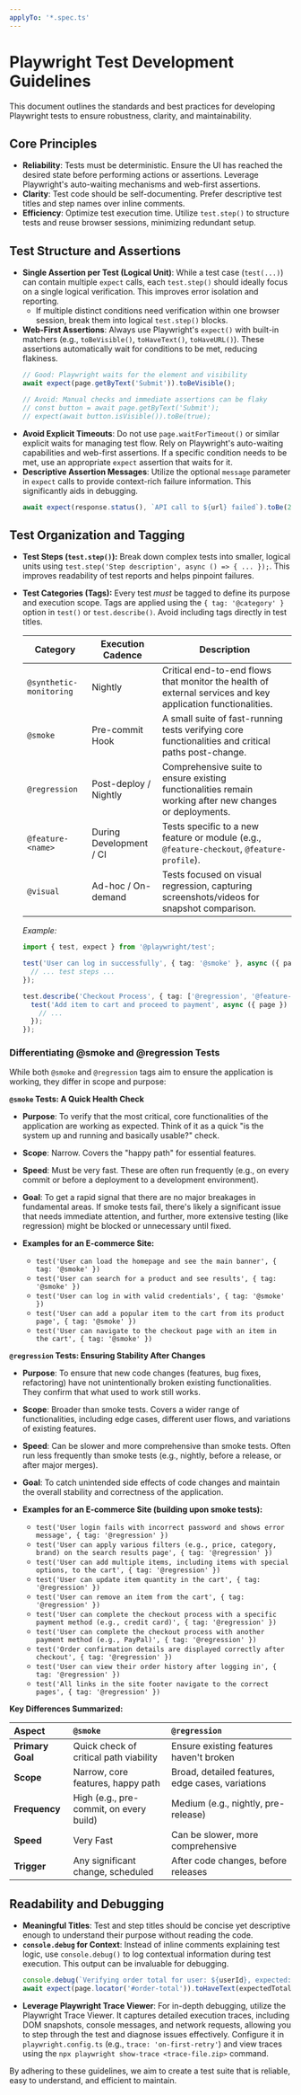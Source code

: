 ```yaml
---
applyTo: '*.spec.ts'
---
```


# Playwright Test Development Guidelines

This document outlines the standards and best practices for developing Playwright tests to ensure robustness, clarity, and maintainability.

## Core Principles

-   **Reliability**: Tests must be deterministic. Ensure the UI has reached the desired state before performing actions or assertions. Leverage Playwright's auto-waiting mechanisms and web-first assertions.
-   **Clarity**: Test code should be self-documenting. Prefer descriptive test titles and step names over inline comments.
-   **Efficiency**: Optimize test execution time. Utilize `test.step()` to structure tests and reuse browser sessions, minimizing redundant setup.

## Test Structure and Assertions

-   **Single Assertion per Test (Logical Unit)**: While a test case (`test(...)`) can contain multiple `expect` calls, each `test.step()` should ideally focus on a single logical verification. This improves error isolation and reporting.
    -   If multiple distinct conditions need verification within one browser session, break them into logical `test.step()` blocks.
-   **Web-First Assertions**: Always use Playwright's `expect()` with built-in matchers (e.g., `toBeVisible()`, `toHaveText()`, `toHaveURL()`). These assertions automatically wait for conditions to be met, reducing flakiness.
    ```typescript
    // Good: Playwright waits for the element and visibility
    await expect(page.getByText('Submit')).toBeVisible();

    // Avoid: Manual checks and immediate assertions can be flaky
    // const button = await page.getByText('Submit');
    // expect(await button.isVisible()).toBe(true);
    ```
-   **Avoid Explicit Timeouts**: Do not use `page.waitForTimeout()` or similar explicit waits for managing test flow. Rely on Playwright's auto-waiting capabilities and web-first assertions. If a specific condition needs to be met, use an appropriate `expect` assertion that waits for it.
-   **Descriptive Assertion Messages**: Utilize the optional `message` parameter in `expect` calls to provide context-rich failure information. This significantly aids in debugging.
    ```typescript
    await expect(response.status(), `API call to ${url} failed`).toBe(200);
    ```

## Test Organization and Tagging

-   **Test Steps (`test.step()`):** Break down complex tests into smaller, logical units using `test.step('Step description', async () => { ... });`. This improves readability of test reports and helps pinpoint failures.
-   **Test Categories (Tags):** Every test *must* be tagged to define its purpose and execution scope. Tags are applied using the `{ tag: '@category' }` option in `test()` or `test.describe()`. Avoid including tags directly in test titles.

    | Category                | Execution Cadence       | Description                                                                                                |
    | ----------------------- | ----------------------- | ---------------------------------------------------------------------------------------------------------- |
    | `@synthetic-monitoring` | Nightly                 | Critical end-to-end flows that monitor the health of external services and key application functionalities. |
    | `@smoke`                | Pre-commit Hook         | A small suite of fast-running tests verifying core functionalities and critical paths post-change.         |
    | `@regression`           | Post-deploy / Nightly   | Comprehensive suite to ensure existing functionalities remain working after new changes or deployments.    |
    | `@feature-<name>`       | During Development / CI | Tests specific to a new feature or module (e.g., `@feature-checkout`, `@feature-profile`).                 |
    | `@visual`               | Ad-hoc / On-demand      | Tests focused on visual regression, capturing screenshots/videos for snapshot comparison.                    |

    *Example:*
    ```typescript
    import { test, expect } from '@playwright/test';

    test('User can log in successfully', { tag: '@smoke' }, async ({ page }) => {
      // ... test steps ...
    });

    test.describe('Checkout Process', { tag: ['@regression', '@feature-checkout'] }, () => {
      test('Add item to cart and proceed to payment', async ({ page }) => {
        // ...
      });
    });
    ```

### Differentiating @smoke and @regression Tests

While both `@smoke` and `@regression` tags aim to ensure the application is working, they differ in scope and purpose:

**`@smoke` Tests: A Quick Health Check**

*   **Purpose**: To verify that the most critical, core functionalities of the application are working as expected. Think of it as a quick "is the system up and running and basically usable?" check.
*   **Scope**: Narrow. Covers the "happy path" for essential features.
*   **Speed**: Must be very fast. These are often run frequently (e.g., on every commit or before a deployment to a development environment).
*   **Goal**: To get a rapid signal that there are no major breakages in fundamental areas. If smoke tests fail, there's likely a significant issue that needs immediate attention, and further, more extensive testing (like regression) might be blocked or unnecessary until fixed.

*   **Examples for an E-commerce Site:**
    *   `test('User can load the homepage and see the main banner', { tag: '@smoke' })`
    *   `test('User can search for a product and see results', { tag: '@smoke' })`
    *   `test('User can log in with valid credentials', { tag: '@smoke' })`
    *   `test('User can add a popular item to the cart from its product page', { tag: '@smoke' })`
    *   `test('User can navigate to the checkout page with an item in the cart', { tag: '@smoke' })`

**`@regression` Tests: Ensuring Stability After Changes**

*   **Purpose**: To ensure that new code changes (features, bug fixes, refactoring) have not unintentionally broken existing functionalities. They confirm that what used to work still works.
*   **Scope**: Broader than smoke tests. Covers a wider range of functionalities, including edge cases, different user flows, and variations of existing features.
*   **Speed**: Can be slower and more comprehensive than smoke tests. Often run less frequently than smoke tests (e.g., nightly, before a release, or after major merges).
*   **Goal**: To catch unintended side effects of code changes and maintain the overall stability and correctness of the application.

*   **Examples for an E-commerce Site (building upon smoke tests):**
    *   `test('User login fails with incorrect password and shows error message', { tag: '@regression' })`
    *   `test('User can apply various filters (e.g., price, category, brand) on the search results page', { tag: '@regression' })`
    *   `test('User can add multiple items, including items with special options, to the cart', { tag: '@regression' })`
    *   `test('User can update item quantity in the cart', { tag: '@regression' })`
    *   `test('User can remove an item from the cart', { tag: '@regression' })`
    *   `test('User can complete the checkout process with a specific payment method (e.g., credit card)', { tag: '@regression' })`
    *   `test('User can complete the checkout process with another payment method (e.g., PayPal)', { tag: '@regression' })`
    *   `test('Order confirmation details are displayed correctly after checkout', { tag: '@regression' })`
    *   `test('User can view their order history after logging in', { tag: '@regression' })`
    *   `test('All links in the site footer navigate to the correct pages', { tag: '@regression' })`

**Key Differences Summarized:**

| Aspect          | `@smoke`                                  | `@regression`                                     |
| :-------------- | :---------------------------------------- | :------------------------------------------------ |
| **Primary Goal** | Quick check of critical path viability    | Ensure existing features haven't broken         |
| **Scope**       | Narrow, core features, happy path       | Broad, detailed features, edge cases, variations |
| **Frequency**   | High (e.g., pre-commit, on every build)   | Medium (e.g., nightly, pre-release)             |
| **Speed**       | Very Fast                                 | Can be slower, more comprehensive                 |
| **Trigger**     | Any significant change, scheduled         | After code changes, before releases               |

## Readability and Debugging

-   **Meaningful Titles**: Test and step titles should be concise yet descriptive enough to understand their purpose without reading the code.
-   **`console.debug` for Context**: Instead of inline comments explaining test logic, use `console.debug()` to log contextual information during test execution. This output can be invaluable for debugging.
    ```typescript
    console.debug(`Verifying order total for user: ${userId}, expected: ${expectedTotal}`);
    await expect(page.locator('#order-total')).toHaveText(expectedTotal.toString());
    ```
-   **Leverage Playwright Trace Viewer**: For in-depth debugging, utilize the Playwright Trace Viewer. It captures detailed execution traces, including DOM snapshots, console messages, and network requests, allowing you to step through the test and diagnose issues effectively. Configure it in `playwright.config.ts` (e.g., `trace: 'on-first-retry'`) and view traces using the `npx playwright show-trace <trace-file.zip>` command.

By adhering to these guidelines, we aim to create a test suite that is reliable, easy to understand, and efficient to maintain.

